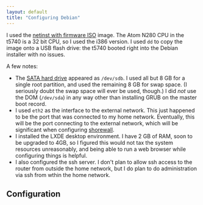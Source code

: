 ```yaml
---
layout: default
title: "Configuring Debian"
---
```


I used the [netinst with firmware ISO](http://cdimage.debian.org/cdimage/unofficial/non-free/cd-including-firmware/) image.  The Atom N280 CPU in the t5740 is a 32 bit CPU, so I used the i386 version.  I used `dd` to copy the image onto a USB flash drive: the t5740 booted right into the Debian installer with no issues.

A few notes:

* The [SATA hard drive](hdmod.html) appeared as `/dev/sdb`.  I used all but 8 GB for a single root partition, and used the remaining 8 GB for swap space.  (I seriously doubt the swap space will ever be used, though.)  I did *not* use the DOM (`/dev/sda`) in any way other than installing GRUB on the master boot record.
* I used `eth2` as the interface to the external network.  This just happened to be the port that was connected to my home network.  Eventually, this will be the port connecting to the external network, which will be significant when configuring [shorewall](shorewall.html).
* I installed the LXDE desktop environment.  I have 2 GB of RAM, soon to be upgraded to 4GB, so I figured this would not tax the system resources unreasonably, and being able to run a web browser while configuring things is helpful.
* I also configured the ssh server.  I don't plan to allow ssh access to the router from outside the home network, but I do plan to do administration via ssh from wthin the home network.

## Configuration


<!-- vim:set wrap: ­-->
<!-- vim:set linebreak: -->
<!-- vim:set nolist: -->

